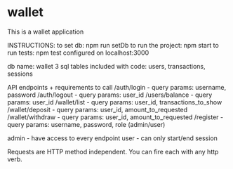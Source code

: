 # wallet
This is a wallet application  

INSTRUCTIONS:
to set db: npm run setDb
to run the project: npm start 
to run tests: npm test
configured on localhost:3000

db name: wallet 
3 sql tables included with code: users, transactions, sessions

API endpoints + requirements to call
/auth/login      - query params: username, password
/auth/logout     - query params: user_id
/users/balance   - query params: user_id
/wallet/list     - query params: user_id, transactions_to_show
/wallet/deposit  - query params: user_id, amount_to_requested
/wallet/withdraw - query params: user_id, amount_to_requested
/register        - query params: username, password, role (admin/user) 

admin - have access to every endpoint
user  - can only start/end session

Requests are HTTP method independent. You can fire each with any http verb.  
